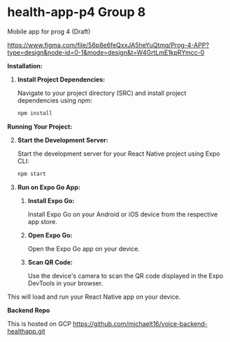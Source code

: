 # health-app-p4 Group 8

Mobile app for prog 4 (Draft)

https://www.figma.com/file/56p8e6feQxxJA5heYuQtmq/Prog-4-APP?type=design&node-id=0-1&mode=design&t=W4GrtLmE1kpRYmcc-0  


**Installation:**

1. **Install Project Dependencies:**

   Navigate to your project directory (SRC) and install project dependencies using npm:

   ```bash
   npm install
   
**Running Your Project:**

2. **Start the Development Server:**

   Start the development server for your React Native project using Expo CLI:

   ```bash
   npm start

3. **Run on Expo Go App:**

   1. **Install Expo Go:**
   
      Install Expo Go on your Android or iOS device from the respective app store.
   
   2. **Open Expo Go:**
   
      Open the Expo Go app on your device.
   
   3. **Scan QR Code:**
   
      Use the device's camera to scan the QR code displayed in the Expo DevTools in your browser.

This will load and run your React Native app on your device.

**Backend Repo**

This is hosted on GCP 
https://github.com/michaelt16/voice-backend-healthapp.git 
